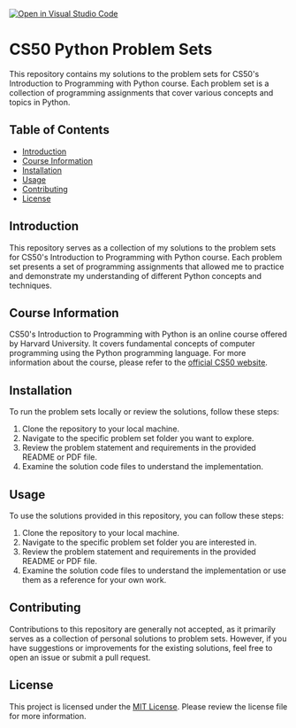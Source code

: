 [![Open in Visual Studio Code](https://classroom.github.com/assets/open-in-vscode-718a45dd9cf7e7f842a935f5ebbe5719a5e09af4491e668f4dbf3b35d5cca122.svg)](https://classroom.github.com/online_ide?assignment_repo_id=11377432&assignment_repo_type=AssignmentRepo)
# CS50 Python Problem Sets

This repository contains my solutions to the problem sets for CS50's Introduction to Programming with Python course. Each problem set is a collection of programming assignments that cover various concepts and topics in Python.

## Table of Contents

- [Introduction](#introduction)
- [Course Information](#course-information)
- [Installation](#installation)
- [Usage](#usage)
- [Contributing](#contributing)
- [License](#license)

## Introduction

This repository serves as a collection of my solutions to the problem sets for CS50's Introduction to Programming with Python course. Each problem set presents a set of programming assignments that allowed me to practice and demonstrate my understanding of different Python concepts and techniques.

## Course Information

CS50's Introduction to Programming with Python is an online course offered by Harvard University. It covers fundamental concepts of computer programming using the Python programming language. For more information about the course, please refer to the [official CS50 website](https://cs50.harvard.edu/python/2022/).

## Installation

To run the problem sets locally or review the solutions, follow these steps:

1. Clone the repository to your local machine.
2. Navigate to the specific problem set folder you want to explore.
3. Review the problem statement and requirements in the provided README or PDF file.
4. Examine the solution code files to understand the implementation.

## Usage

To use the solutions provided in this repository, you can follow these steps:

1. Clone the repository to your local machine.
2. Navigate to the specific problem set folder you are interested in.
3. Review the problem statement and requirements in the provided README or PDF file.
4. Examine the solution code files to understand the implementation or use them as a reference for your own work.

## Contributing

Contributions to this repository are generally not accepted, as it primarily serves as a collection of personal solutions to problem sets. However, if you have suggestions or improvements for the existing solutions, feel free to open an issue or submit a pull request.

## License

This project is licensed under the [MIT License](LICENSE). Please review the license file for more information.
